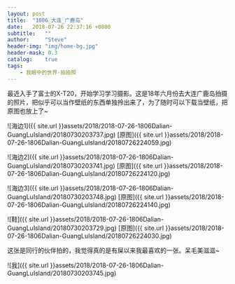 ```yaml
---
layout: post
title:  "1806_大连_广鹿岛"
date:   2018-07-26 22:37:16 +0800
subtitle:   ""
author:     "Steve"
header-img: "img/home-bg.jpg"
header-mask: 0.3
catalog:    true
tags:
    - 我眼中的世界-拍拍照
---
```


最近入手了富士的X-T20，开始学习学习摄影。这是18年六月份去大连广鹿岛拍摄的照片，把似乎可以当作壁纸的东西单独拎出来了，为了随时可以下载当壁纸，把原图也放上了~

![海边1]({{ site.url }}assets/2018/2018-07-26-1806Dalian-GuangLuIsland/20180730203737.jpg)
[原图]({{ site.url }}assets/2018/2018-07-26-1806Dalian-GuangLuIsland/20180726224059.jpg)

![海边2]({{ site.url }}assets/2018/2018-07-26-1806Dalian-GuangLuIsland/20180730203741.jpg)
[原图]({{ site.url }}assets/2018/2018-07-26-1806Dalian-GuangLuIsland/20180726224120.jpg)

![海边3]({{ site.url }}assets/2018/2018-07-26-1806Dalian-GuangLuIsland/20180730203748.jpg)
[原图]({{ site.url }}assets/2018/2018-07-26-1806Dalian-GuangLuIsland/20180726224140.jpg)

![鞋]({{ site.url }}assets/2018/2018-07-26-1806Dalian-GuangLuIsland/20180730203729.jpg)
[原图]({{ site.url }}assets/2018/2018-07-26-1806Dalian-GuangLuIsland/20180726224030.jpg)

这张是同行的伙伴拍的，我觉得真的是有屎以来我最喜欢的一张。呆毛美滋滋~

![我]({{ site.url }}assets/2018/2018-07-26-1806Dalian-GuangLuIsland/20180730203745.jpg)